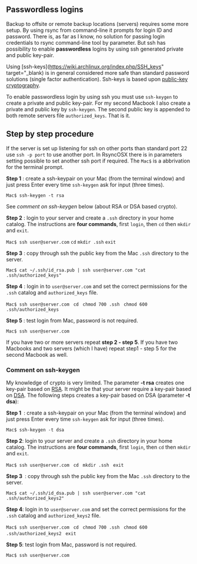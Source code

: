 ## Passwordless logins
 
 
Backup to offsite or remote backup locations (servers) requires some more setup. By using rsync from command-line it prompts for login ID and password. There is, as far as I know, no solution for passing login credentials to rsync command-line tool by parameter. But ssh has possibility to enable **passwordless** logins by using ssh generated private and public key-pair. 

Using [ssh-keys](https://wiki.archlinux.org/index.php/SSH_keys" target="_blank) is in general considered more safe than standard password solutions (single factor authentication). Ssh-keys is based upon [public-key cryptography](https://en.wikipedia.org/wiki/Public-key_cryptography).

To enable passwordless login by using ssh you must use `ssh-keygen` to create a private and public key-pair. For my second Macbook I also create a private and public key by `ssh-keygen`. The second public key is appended to both remote servers file `authorized_keys`. That is it.

## Step by step procedure

If the server is set up listening for ssh on other ports than standard port 22 use `ssh -p port` to use another port. In RsyncOSX there is in parameters setting possible to set another ssh port if required. The `Mac$` is a abbrivation for the terminal prompt.

**Step 1** : create a ssh-keypair on your Mac (from the terminal window) and just press Enter every time `ssh-keygen` ask for input (three times). 

`Mac$ ssh-­keygen -­t rsa`

See _comment on ssh-keygen_ below (about RSA or DSA based crypto).

**Step 2** : login to your server and create a `.ssh` directory in your home catalog. The instructions are **four commands**, first `login`, then `cd` then `mkdir` and `exit`.

`Mac$ ssh user@server.com` `cd` `mkdir .ssh` `exit`

**Step 3** : copy through ssh the public key from the Mac `.ssh` directory to the server.

`Mac$ cat ~/.ssh/id_rsa.pub | ssh user@server.com "cat .ssh/authorized_keys"`

**Step 4** : login in to `user@server.com` and set the correct permissions for the `.ssh` catalog and `authorized_keys` file.

`Mac$ ssh user@server.com` ` cd` ` chmod 700 .ssh` ` chmod 600 .ssh/authorized_keys`

**Step 5** : test login from Mac, password is not required.

`Mac$ ssh user@server.com`

If you have two or more servers repeat **step 2 - step 5**. If you have two Macbooks and two servers (which I have) repeat step1 - step 5 for the second Macbook as well.

### Comment on ssh-keygen

My knowledge of crypto is very limited. The parameter **-t rsa** creates one key-pair based on <a href="https://en.wikipedia.org/wiki/RSA_(cryptosystem)" target="_blank">RSA</a>. It might be that your server require a key-pair based on <a href="https://en.wikipedia.org/wiki/Digital_Signature_Algorithm" target="_blank">DSA</a>. The following steps creates a key-pair based on DSA (parameter **-t dsa**):

**Step 1**` `: create a ssh-keypair on your Mac (from the terminal window) and just press Enter every time `ssh-keygen` ask for input (three times).

`Mac$ ssh-­keygen -­t dsa`

**Step 2**: login to your server and create a `.ssh` directory in your home catalog. The instructions are **four commands**, first `login`, then `cd` then `mkdir` and `exit`.

`Mac$ ssh user@server.com` ` cd` ` mkdir .ssh` ` exit`

**Step 3**` `: copy through ssh the public key from the Mac `.ssh` directory to the server.

`Mac$ cat ~/.ssh/id_dsa.pub | ssh user@server.com "cat .ssh/authorized_keys2"`

**Step 4**: login in to `user@server.com` and set the correct permissions for the `.ssh` catalog and `authorized_keys2` file.

`Mac$ ssh user@server.com` ` cd` ` chmod 700 .ssh` ` chmod 600 .ssh/authorized_keys2` ` exit`

**Step 5**: test login from Mac, password is not required.

`Mac$ ssh user@server.com`

